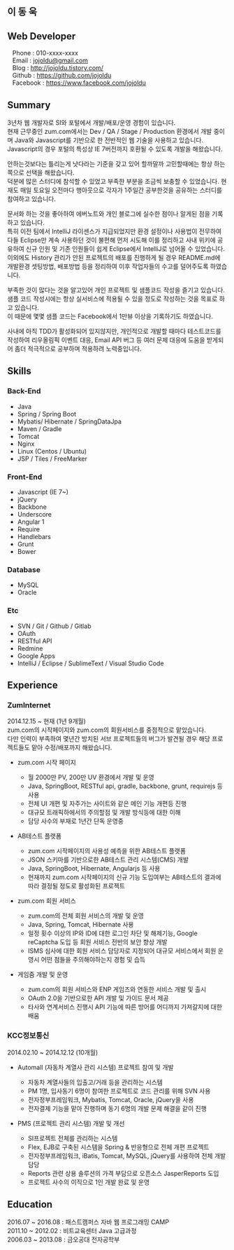
이 동 욱
----------------

Web Developer
----------------

&nbsp;&nbsp; Phone : 010-xxxx-xxxx <br/>
&nbsp;&nbsp; Email : jojoldu@gmail.com <br/>
&nbsp;&nbsp; Blog : http://jojoldu.tistory.com/ <br/>
&nbsp;&nbsp; Github : https://github.com/jojoldu <br/>
&nbsp;&nbsp; Facebook : https://www.facebook.com/jojoldu

Summary
---------
3년차 웹 개발자로 SI와 포털에서 개발/배포/운영 경험이 있습니다. <br/>
현재 근무중인 zum.com에서는 Dev / QA / Stage / Production 환경에서 개발 중이며 Java와 Javascript를 기반으로 한 전반적인 웹 기술을 사용하고 있습니다.
Javascript의 경우 포털의 특성상 IE 7버전까지 호환될 수 있도록 개발을 해왔습니다. <br/>

안하는것보다는 틀리는게 낫다라는 기준을 갖고 있어 할까말까 고민할때에는 항상 하는 쪽으로 선택을 해왔습니다. <br/>
덕분에 많은 스터디에 참석할 수 있었고 부족한 부분을 조금씩 보충할 수 있었습니다.
현재도 매일 토요일 오전마다 행아웃으로 각자가 1주일간 공부한것을 공유하는 스터디를 참여하고 있습니다. <br/>

문서화 하는 것을 좋아하여 에버노트와 개인 블로그에 실수한 점이나 알게된 점을 기록하고 있습니다.<br/>
특히 이전 팀에서 IntelliJ 라이센스가 지급되었지만 환경 설정이나 사용법이 전무하여 다들 Eclipse만 계속 사용하던 것이 불편해 먼저 시도해 이를 정리하고 사내 위키에 공유하여 
신규 인원 및 기존 인원들이 쉽게 Eclipse에서 IntelliJ로 넘어올 수 있었습니다.
이외에도 History 관리가 안된 프로젝트의 배포를 진행하게 될 경우 README.md에 개발환경 셋팅방법, 배포방법 등을 정리하여 이후 작업자들의 수고를 덜어주도록 하였습니다.

부족한 것이 많다는 것을 알고있어 개인 프로젝트 및 샘플코드 작성을 즐기고 있습니다. <br/>
샘플 코드 작성시에는 항상 실서비스에 적용될 수 있을 정도로 작성하는 것을 목표로 하고 있습니다.<br/>
이 때문에 몇몇 샘플 코드는 Facebook에서 1만뷰 이상을 기록하기도 하였습니다. <br/>

사내에 아직 TDD가 활성화되어 있지않지만, 개인적으로 개발할 때마다 테스트코드를 작성하여 리우올림픽 이벤트 대응, Email API 버그 등 여러 문제 대응에 도움을 받게되어 
좀더 적극적으로 공부하며 적용하려 노력중입니다. <br/>


Skills
-------

### Back-End
* Java
* Spring / Spring Boot
* Mybatis/ Hibernate / SpringDataJpa
* Maven / Gradle
* Tomcat
* Nginx
* Linux (Centos / Ubuntu)
* JSP / Tiles / FreeMarker

### Front-End
* Javascript (IE 7~)
* jQuery
* Backbone
* Underscore
* Angular 1
* Require
* Handlebars
* Grunt
* Bower

### Database
* MySQL
* Oracle

### Etc
* SVN / Git / Github / Gitlab
* OAuth
* RESTful API
* Redmine
* Google Apps
* IntelliJ / Eclipse / SublimeText / Visual Studio Code 

Experience
-----------
### ZumInternet
2014.12.15 ~ 현재 (1년 9개월) <br/>
zum.com의 시작페이지와 zum.com의 회원서비스를 중점적으로 맡았습니다. <br/>
다만 인력이 부족하여 몇년간 방치된 서브 프로젝트들의 버그가 발견될 경우 해당 프로젝트들도 맡아 수정/배포까지 해왔습니다.

* zum.com 시작 페이지
  - 월 2000만 PV, 200만 UV 환경에서 개발 및 운영 
  - Java, SpringBoot, RESTful api, gradle, backbone, grunt, requirejs 등 사용
  - 전체 UI 개편 및 자주가는 사이트와 같은 메인 기능 개편등 진행
  - 대규모 트래픽하에서의 주의할점 및 개발 방식등에 대한 이해
  - 담당 사수의 부재로 1년간 단독 운영중

* AB테스트 플랫폼 
  - zum.com 시작페이지의 사용성 예측을 위한 AB테스트 플랫폼 
  - JSON 스키마를 기반으로한 AB테스트 관리 시스템(CMS) 개발
  - Java, SpringBoot, Hibernate, Angularjs 등 사용
  - 현재까지 zum.com 시작페이지의 신규 기능 도입여부는 AB테스트의 결과에 따라 결정될 정도로 활성화된 프로젝트

* zum.com 회원 서비스
  - zum.com의 전체 회원 서비스의 개발 및 운영
  - Java, Spring, Tomcat, Hibernate 사용
  - 일정 횟수 이상의 IP와 ID에 대한 로그인 차단 및 해제기능, Google reCaptcha 도입 등 회원 서비스 전반의 보안 향상 개발
  - ISMS 심사에 대한 회원 서비스 담당자로 지정되어 대규모 서비스에서 회원 운영시 어떤 점들을 주의해야하는지 경험 및 습득

* 게임줌 개발 및 운영
  - zum.com의 회원 서비스와 ENP 게임즈와 연동한 서비스 개발 및 출시
  - OAuth 2.0을 기반으로한 API 개발 및 가이드 문서 제공
  - 타사와 연계서비스 진행시 API 기능에 따른 방어를 어디까지 가져갈지에 대한 배움

### KCC정보통신
2014.02.10 ~ 2014.12.12 (10개월)

* Automall (자동차 계열사 관리 시스템) 프로젝트 참여 및 개발
  - 자동차 계열사들의 입출고/거래 등을 관리하는 시스템
  - PM 1명, 입사동기 6명이 참여한 프로젝트로 코드 관리를 위해 SVN 사용
  - 전자정부프레임워크, Mybatis, Tomcat, Oracle, jQuery을 사용
  - 전자결제 기능을 맡아 진행하며 동기 6명의 개발 문제 해결을 같이 진행

* PMS (프로젝트 관리 시스템) 개발 및 개선
  - SI프로젝트 전체를 관리하는 시스템 
  - Flex, EJB로 구축된 시스템을 Spring & 반응형으로 전체 개편 프로젝트
  - 전자정부프레임워크, iBatis, Tomcat, MySQL, jQuery를 사용하여 전체 개발 담당
  - Reports 관련 상용 솔루션의 가격 부담으로 오픈소스 JasperReports 도입
  - 프로젝트 사수의 이직으로 1인 개발 완료 및 운영

Education
---------
2016.07 ~ 2016.08 : 패스트캠퍼스 자바 웹 프로그래밍 CAMP <br/>
2011.10 ~ 2012.02 : 비트교육센터 Java 고급과정 <br/>
2006.03 ~ 2013.08 : 금오공대 전자공학부 <br/>